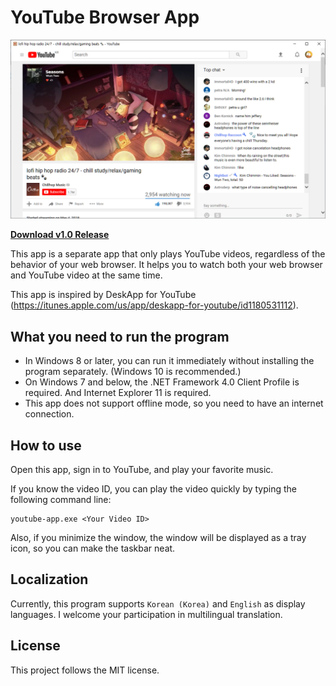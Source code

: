 # YouTube Browser App

![Image of YouTube Browser App](screenshot.png)

**[Download v1.0 Release](https://github.com/rkttu/YouTubeBrowserApp/releases/tag/1.0)**

This app is a separate app that only plays YouTube videos, regardless of the behavior of your web browser. It helps you to watch both your web browser and YouTube video at the same time.

This app is inspired by DeskApp for YouTube (https://itunes.apple.com/us/app/deskapp-for-youtube/id1180531112).

## What you need to run the program

* In Windows 8 or later, you can run it immediately without installing the program separately. (Windows 10 is recommended.)
* On Windows 7 and below, the .NET Framework 4.0 Client Profile is required. And Internet Explorer 11 is required.
* This app does not support offline mode, so you need to have an internet connection.

## How to use

Open this app, sign in to YouTube, and play your favorite music.

If you know the video ID, you can play the video quickly by typing the following command line:

```
youtube-app.exe <Your Video ID>
```

Also, if you minimize the window, the window will be displayed as a tray icon, so you can make the taskbar neat.

## Localization

Currently, this program supports `Korean (Korea)` and `English` as display languages. I welcome your participation in multilingual translation.

## License

This project follows the MIT license.
